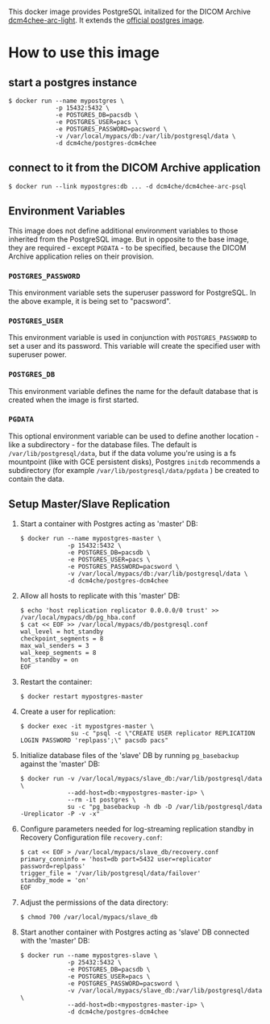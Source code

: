 This docker image provides PostgreSQL initalized for the DICOM Archive
[dcm4chee-arc-light](https://github.com/dcm4che/dcm4chee-arc-light/wiki).
It extends the [official postgres image](https://hub.docker.com/_/postgres/).

# How to use this image

## start a postgres instance

```console
$ docker run --name mypostgres \
             -p 15432:5432 \
             -e POSTGRES_DB=pacsdb \
             -e POSTGRES_USER=pacs \
             -e POSTGRES_PASSWORD=pacsword \
             -v /var/local/mypacs/db:/var/lib/postgresql/data \
             -d dcm4che/postgres-dcm4chee
```
## connect to it from the DICOM Archive application

```console
$ docker run --link mypostgres:db ... -d dcm4che/dcm4chee-arc-psql
```

## Environment Variables

This image does not define additional environment variables to those inherited from the PostgreSQL image. But in opposite to the base image, they are required - except `PGDATA` - to be specified, because the DICOM Archive application relies on their provision.

### `POSTGRES_PASSWORD`

This environment variable sets the superuser password for PostgreSQL. In the above example, it is being set to "pacsword".

### `POSTGRES_USER`

This environment variable is used in conjunction with `POSTGRES_PASSWORD` to set a user and its password. This variable will create the specified user with superuser power.

### `POSTGRES_DB`

This environment variable defines the name for the default database that is created when the image is first started.

### `PGDATA`

This optional environment variable can be used to define another location - like a subdirectory - for the database files. The default is `/var/lib/postgresql/data`, but if the data volume you're using is a fs mountpoint (like with GCE persistent disks), Postgres `initdb` recommends a subdirectory (for example `/var/lib/postgresql/data/pgdata` ) be created to contain the data.

## Setup Master/Slave Replication

1. Start a container with Postgres acting as 'master' DB:

    ```console
    $ docker run --name mypostgres-master \
                 -p 15432:5432 \
                 -e POSTGRES_DB=pacsdb \
                 -e POSTGRES_USER=pacs \
                 -e POSTGRES_PASSWORD=pacsword \
                 -v /var/local/mypacs/db:/var/lib/postgresql/data \
                 -d dcm4che/postgres-dcm4chee
    ```
2. Allow all hosts to replicate with this 'master' DB:

    ```console
    $ echo 'host replication replicator 0.0.0.0/0 trust' >> /var/local/mypacs/db/pg_hba.conf
    $ cat << EOF >> /var/local/mypacs/db/postgresql.conf
    wal_level = hot_standby
    checkpoint_segments = 8
    max_wal_senders = 3
    wal_keep_segments = 8
    hot_standby = on
    EOF
    ```
3. Restart the container:

    ```console
    $ docker restart mypostgres-master
    ```
4. Create a user for replication:

    ```console
    $ docker exec -it mypostgres-master \
                  su -c "psql -c \"CREATE USER replicator REPLICATION LOGIN PASSWORD 'replpass';\" pacsdb pacs"
    ```
5. Initialize database files of the 'slave' DB by running `pg_basebackup` against the 'master' DB:

    ```console
    $ docker run -v /var/local/mypacs/slave_db:/var/lib/postgresql/data \
                 --add-host=db:<mypostgres-master-ip> \
                 --rm -it postgres \
                 su -c "pg_basebackup -h db -D /var/lib/postgresql/data -Ureplicator -P -v -x"
    ```
6. Configure parameters needed for log-streaming replication standby in Recovery Configuration file `recovery.conf`:

    ```console
    $ cat << EOF > /var/local/mypacs/slave_db/recovery.conf
    primary_conninfo = 'host=db port=5432 user=replicator password=replpass'
    trigger_file = '/var/lib/postgresql/data/failover'
    standby_mode = 'on'
    EOF
    ```
7. Adjust the permissions of the data directory:

    ```console
    $ chmod 700 /var/local/mypacs/slave_db
    ```
8. Start another container with Postgres acting as 'slave' DB connected with the 'master' DB:

    ```console
    $ docker run --name mypostgres-slave \
                 -p 25432:5432 \
                 -e POSTGRES_DB=pacsdb \
                 -e POSTGRES_USER=pacs \
                 -e POSTGRES_PASSWORD=pacsword \
                 -v /var/local/mypacs/slave_db:/var/lib/postgresql/data \
                 --add-host=db:<mypostgres-master-ip> \
                 -d dcm4che/postgres-dcm4chee
    ```
